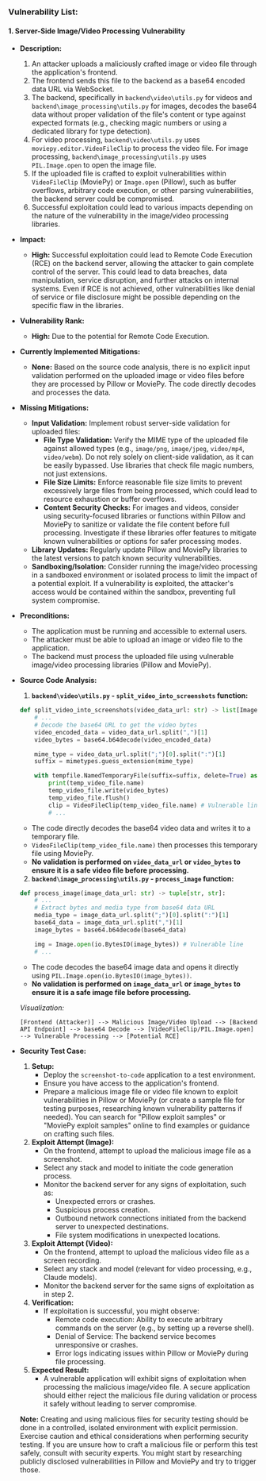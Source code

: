### Vulnerability List:

#### 1. Server-Side Image/Video Processing Vulnerability

* **Description:**
    1. An attacker uploads a maliciously crafted image or video file through the application's frontend.
    2. The frontend sends this file to the backend as a base64 encoded data URL via WebSocket.
    3. The backend, specifically in `backend\video\utils.py` for videos and `backend\image_processing\utils.py` for images, decodes the base64 data without proper validation of the file's content or type against expected formats (e.g., checking magic numbers or using a dedicated library for type detection).
    4. For video processing, `backend\video\utils.py` uses `moviepy.editor.VideoFileClip` to process the video file. For image processing, `backend\image_processing\utils.py` uses `PIL.Image.open` to open the image file.
    5. If the uploaded file is crafted to exploit vulnerabilities within `VideoFileClip` (MoviePy) or `Image.open` (Pillow), such as buffer overflows, arbitrary code execution, or other parsing vulnerabilities, the backend server could be compromised.
    6. Successful exploitation could lead to various impacts depending on the nature of the vulnerability in the image/video processing libraries.

* **Impact:**
    - **High:**  Successful exploitation could lead to Remote Code Execution (RCE) on the backend server, allowing the attacker to gain complete control of the server. This could lead to data breaches, data manipulation, service disruption, and further attacks on internal systems. Even if RCE is not achieved, other vulnerabilities like denial of service or file disclosure might be possible depending on the specific flaw in the libraries.

* **Vulnerability Rank:**
    - **High:** Due to the potential for Remote Code Execution.

* **Currently Implemented Mitigations:**
    - **None:** Based on the source code analysis, there is no explicit input validation performed on the uploaded image or video files before they are processed by Pillow or MoviePy. The code directly decodes and processes the data.

* **Missing Mitigations:**
    - **Input Validation:** Implement robust server-side validation for uploaded files:
        - **File Type Validation:** Verify the MIME type of the uploaded file against allowed types (e.g., `image/png`, `image/jpeg`, `video/mp4`, `video/webm`).  Do not rely solely on client-side validation, as it can be easily bypassed. Use libraries that check file magic numbers, not just extensions.
        - **File Size Limits:** Enforce reasonable file size limits to prevent excessively large files from being processed, which could lead to resource exhaustion or buffer overflows.
        - **Content Security Checks:**  For images and videos, consider using security-focused libraries or functions within Pillow and MoviePy to sanitize or validate the file content before full processing. Investigate if these libraries offer features to mitigate known vulnerabilities or options for safer processing modes.
    - **Library Updates:** Regularly update Pillow and MoviePy libraries to the latest versions to patch known security vulnerabilities.
    - **Sandboxing/Isolation:**  Consider running the image/video processing in a sandboxed environment or isolated process to limit the impact of a potential exploit. If a vulnerability is exploited, the attacker's access would be contained within the sandbox, preventing full system compromise.

* **Preconditions:**
    - The application must be running and accessible to external users.
    - The attacker must be able to upload an image or video file to the application.
    - The backend must process the uploaded file using vulnerable image/video processing libraries (Pillow and MoviePy).

* **Source Code Analysis:**

    1. **`backend\video\utils.py` - `split_video_into_screenshots` function:**
    ```python
    def split_video_into_screenshots(video_data_url: str) -> list[Image.Image]:
        # ...
        # Decode the base64 URL to get the video bytes
        video_encoded_data = video_data_url.split(",")[1]
        video_bytes = base64.b64decode(video_encoded_data)

        mime_type = video_data_url.split(";")[0].split(":")[1]
        suffix = mimetypes.guess_extension(mime_type)

        with tempfile.NamedTemporaryFile(suffix=suffix, delete=True) as temp_video_file:
            print(temp_video_file.name)
            temp_video_file.write(video_bytes)
            temp_video_file.flush()
            clip = VideoFileClip(temp_video_file.name) # Vulnerable line
            # ...
    ```
    - The code directly decodes the base64 video data and writes it to a temporary file.
    - `VideoFileClip(temp_video_file.name)` then processes this temporary file using MoviePy.
    - **No validation is performed on `video_data_url` or `video_bytes` to ensure it is a safe video file before processing.**

    2. **`backend\image_processing\utils.py` - `process_image` function:**
    ```python
    def process_image(image_data_url: str) -> tuple[str, str]:
        # ...
        # Extract bytes and media type from base64 data URL
        media_type = image_data_url.split(";")[0].split(":")[1]
        base64_data = image_data_url.split(",")[1]
        image_bytes = base64.b64decode(base64_data)

        img = Image.open(io.BytesIO(image_bytes)) # Vulnerable line
        # ...
    ```
    - The code decodes the base64 image data and opens it directly using `PIL.Image.open(io.BytesIO(image_bytes))`.
    - **No validation is performed on `image_data_url` or `image_bytes` to ensure it is a safe image file before processing.**

    *Visualization:*

    ```
    [Frontend (Attacker)] --> Malicious Image/Video Upload --> [Backend API Endpoint] --> base64 Decode --> [VideoFileClip/PIL.Image.open] --> Vulnerable Processing --> [Potential RCE]
    ```

* **Security Test Case:**

    1. **Setup:**
        - Deploy the `screenshot-to-code` application to a test environment.
        - Ensure you have access to the application's frontend.
        - Prepare a malicious image file or video file known to exploit vulnerabilities in Pillow or MoviePy (or create a sample file for testing purposes, researching known vulnerability patterns if needed). You can search for "Pillow exploit samples" or "MoviePy exploit samples" online to find examples or guidance on crafting such files.
    2. **Exploit Attempt (Image):**
        - On the frontend, attempt to upload the malicious image file as a screenshot.
        - Select any stack and model to initiate the code generation process.
        - Monitor the backend server for any signs of exploitation, such as:
            - Unexpected errors or crashes.
            - Suspicious process creation.
            - Outbound network connections initiated from the backend server to unexpected destinations.
            - File system modifications in unexpected locations.
    3. **Exploit Attempt (Video):**
        - On the frontend, attempt to upload the malicious video file as a screen recording.
        - Select any stack and model (relevant for video processing, e.g., Claude models).
        - Monitor the backend server for the same signs of exploitation as in step 2.
    4. **Verification:**
        - If exploitation is successful, you might observe:
            - Remote code execution: Ability to execute arbitrary commands on the server (e.g., by setting up a reverse shell).
            - Denial of Service: The backend service becomes unresponsive or crashes.
            - Error logs indicating issues within Pillow or MoviePy during file processing.
    5. **Expected Result:**
        - A vulnerable application will exhibit signs of exploitation when processing the malicious image/video file. A secure application should either reject the malicious file during validation or process it safely without leading to server compromise.

    **Note:**  Creating and using malicious files for security testing should be done in a controlled, isolated environment with explicit permission. Exercise caution and ethical considerations when performing security testing. If you are unsure how to craft a malicious file or perform this test safely, consult with security experts. You might start by researching publicly disclosed vulnerabilities in Pillow and MoviePy and try to trigger those.
